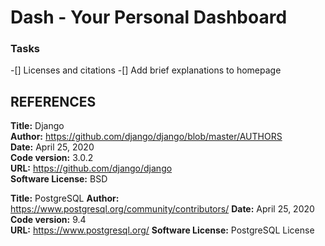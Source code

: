 # Dash - Your Personal Dashboard

### Tasks
-[] Licenses and citations
-[] Add brief explanations to homepage

##  REFERENCES
**Title:** Django  
**Author:** https://github.com/django/django/blob/master/AUTHORS  
**Date:** April 25, 2020  
**Code version:** 3.0.2  
**URL:** https://github.com/django/django  
**Software License:** BSD  

**Title:** PostgreSQL
**Author:** https://www.postgresql.org/community/contributors/
**Date:** April 25, 2020  
**Code version:** 9.4  
**URL:** https://www.postgresql.org/ 
**Software License:** PostgreSQL License  